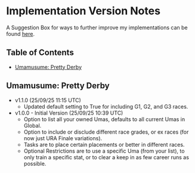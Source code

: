 # Implementation Version Notes
A Suggestion Box for ways to further improve my implementations can be found [here](https://forms.gle/2snk4TbiB8VC9V967).
## Table of Contents
- [Umamusume: Pretty Derby](#umamusume-pretty-derby)
## Umamusume: Pretty Derby
- v1.1.0 (25/09/25 11:15 UTC)
  - Updated default setting to True for including G1, G2, and G3 races.
- v1.0.0 - Initial Version (25/09/25 10:39 UTC)
  - Option to list all your owned Umas, defaults to all current Umas in Global.
  - Option to include or disclude different race grades, or ex races (for now just URA Finale variations).
  - Tasks are to place certain placements or better in different races.
  - Optional Restrictions are to use a specific Uma (from your list), to only train a specific stat, or to clear a keep in as few career runs as possible.
